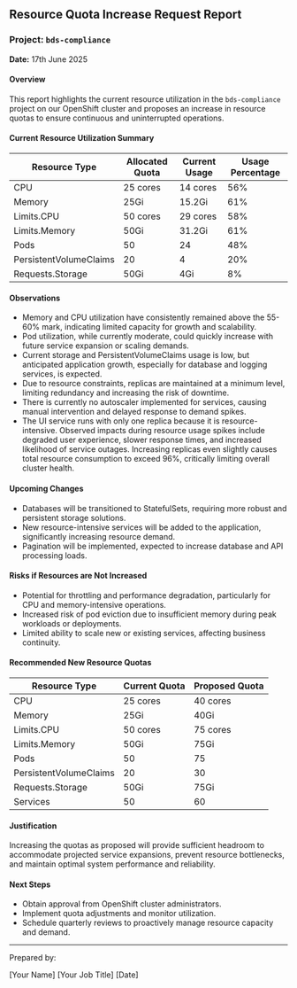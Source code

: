 ## Resource Quota Increase Request Report

### Project: `bds-compliance`

**Date:** 17th June 2025

#### Overview

This report highlights the current resource utilization in the `bds-compliance` project on our OpenShift cluster and proposes an increase in resource quotas to ensure continuous and uninterrupted operations.

#### Current Resource Utilization Summary

| Resource Type          | Allocated Quota | Current Usage | Usage Percentage |
| ---------------------- | --------------- | ------------- | ---------------- |
| CPU                    | 25 cores        | 14 cores      | 56%              |
| Memory                 | 25Gi            | 15.2Gi        | 61%              |
| Limits.CPU             | 50 cores        | 29 cores      | 58%              |
| Limits.Memory          | 50Gi            | 31.2Gi        | 61%              |
| Pods                   | 50              | 24            | 48%              |
| PersistentVolumeClaims | 20              | 4             | 20%              |
| Requests.Storage       | 50Gi            | 4Gi           | 8%               |

#### Observations

* Memory and CPU utilization have consistently remained above the 55-60% mark, indicating limited capacity for growth and scalability.
* Pod utilization, while currently moderate, could quickly increase with future service expansion or scaling demands.
* Current storage and PersistentVolumeClaims usage is low, but anticipated application growth, especially for database and logging services, is expected.
* Due to resource constraints, replicas are maintained at a minimum level, limiting redundancy and increasing the risk of downtime.
* There is currently no autoscaler implemented for services, causing manual intervention and delayed response to demand spikes.
* The UI service runs with only one replica because it is resource-intensive. Observed impacts during resource usage spikes include degraded user experience, slower response times, and increased likelihood of service outages. Increasing replicas even slightly causes total resource consumption to exceed 96%, critically limiting overall cluster health.

#### Upcoming Changes

* Databases will be transitioned to StatefulSets, requiring more robust and persistent storage solutions.
* New resource-intensive services will be added to the application, significantly increasing resource demand.
* Pagination will be implemented, expected to increase database and API processing loads.

#### Risks if Resources are Not Increased

* Potential for throttling and performance degradation, particularly for CPU and memory-intensive operations.
* Increased risk of pod eviction due to insufficient memory during peak workloads or deployments.
* Limited ability to scale new or existing services, affecting business continuity.

#### Recommended New Resource Quotas

| Resource Type          | Current Quota | Proposed Quota |
| ---------------------- | ------------- | -------------- |
| CPU                    | 25 cores      | 40 cores       |
| Memory                 | 25Gi          | 40Gi           |
| Limits.CPU             | 50 cores      | 75 cores       |
| Limits.Memory          | 50Gi          | 75Gi           |
| Pods                   | 50            | 75             |
| PersistentVolumeClaims | 20            | 30             |
| Requests.Storage       | 50Gi          | 75Gi           |
| Services               | 50            | 60             |

#### Justification

Increasing the quotas as proposed will provide sufficient headroom to accommodate projected service expansions, prevent resource bottlenecks, and maintain optimal system performance and reliability.

#### Next Steps

* Obtain approval from OpenShift cluster administrators.
* Implement quota adjustments and monitor utilization.
* Schedule quarterly reviews to proactively manage resource capacity and demand.

---

Prepared by:

\[Your Name]
\[Your Job Title]
\[Date]
